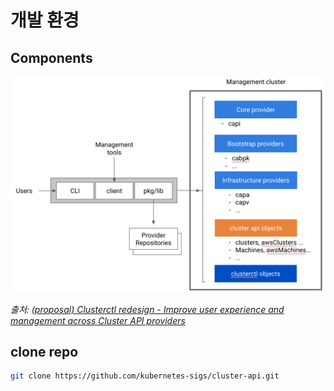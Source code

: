 # 개발 환경

## Components

![components](images/components.png)

_출처: [(proposal) Clusterctl redesign - Improve user experience and management across Cluster API providers](https://github.com/kubernetes-sigs/cluster-api/blob/release-0.3/docs/proposals/20191016-clusterctl-redesign.md)_

## clone repo

```bash
git clone https://github.com/kubernetes-sigs/cluster-api.git
```
